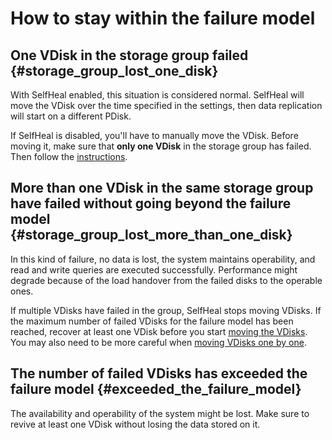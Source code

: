 # How to stay within the failure model

## One VDisk in the storage group failed {#storage_group_lost_one_disk}

With SelfHeal enabled, this situation is considered normal. SelfHeal will move the VDisk over the time specified in the settings, then data replication will start on a different PDisk.

If SelfHeal is disabled, you'll have to manually move the VDisk. Before moving it, make sure that **only one VDisk** in the storage group has failed.
Then follow the [instructions](moving_vdisks.md#removal_from_a_broken_device).

## More than one VDisk in the same storage group have failed without going beyond the failure model {#storage_group_lost_more_than_one_disk}

In this kind of failure, no data is lost, the system maintains operability, and read and write queries are executed successfully. Performance might degrade because of the load handover from the failed disks to the operable ones.

If multiple VDisks have failed in the group, SelfHeal stops moving VDisks. If the maximum number of failed VDisks for the failure model has been reached, recover at least one VDisk before you start [moving the VDisks](moving_vdisks.md#removal_from_a_broken_device). You may also need to be more careful when [moving VDisks one by one](moving_vdisks.md#moving_vdisk).

## The number of failed VDisks has exceeded the failure model {#exceeded_the_failure_model}

The availability and operability of the system might be lost. Make sure to revive at least one VDisk without losing the data stored on it.
